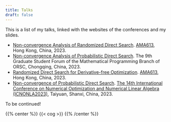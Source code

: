 ```yaml
---
title: Talks
draft: false
---
```


This is a list of my talks, linked with the websites of the conferences and my slides.

- [Non-convergence Analysis of Randomized Direct Search](/en/documents/ama613_pre-2.pdf). [AMA613](https://www.polyu.edu.hk/ama/information/mphil_phd/AMA613.pdf), Hong Kong, China, 2023.
- [Non-convergence Analysis of Probabilistic Direct Search](/en/documents/MPORSC_2023_Chongqing.pdf). The 9th Graduate Student Forum of the Mathematical Programming Branch of ORSC, Chongqing, China, 2023.
- [Randomized Direct Search for Derivative-free Optimization](/en/documents/ama613_pre-1.pdf). [AMA613](https://www.polyu.edu.hk/ama/information/mphil_phd/AMA613.pdf), Hong Kong, China, 2023.
- [Non-convergence of Probabilistic Direct Search](/en/documents/ICNONLA_2023_Taiyuan.pdf). [The 14th International Conference on Numerical Optimization and Numerical Linear Algebra (ICNONLA2023)](http://lsec.cc.ac.cn/~icnonla23/), Taiyuan, Shanxi, China, 2023.

To be continued!

{{% center %}}
{{< cog >}}
{{% /center %}}